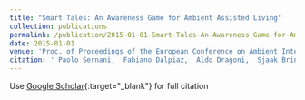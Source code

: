 ```yaml
---
title: "Smart Tales: An Awareness Game for Ambient Assisted Living"
collection: publications
permalink: /publication/2015-01-01-Smart-Tales-An-Awareness-Game-for-Ambient-Assisted-Living
date: 2015-01-01
venue: 'Proc. of Proceedings of the European Conference on Ambient Intelligence (Ami-15)'
citation: ' Paolo Sernani,  Fabiano Dalpiaz,  Aldo Dragoni,  Sjaak Brinkkemper, &quot;Smart Tales: An Awareness Game for Ambient Assisted Living.&quot; Proc. of Proceedings of the European Conference on Ambient Intelligence (Ami-15), 2015.'
---
```

Use [Google Scholar](https://scholar.google.com/scholar?q=Smart+Tales:+An+Awareness+Game+for+Ambient+Assisted+Living){:target="_blank"} for full citation